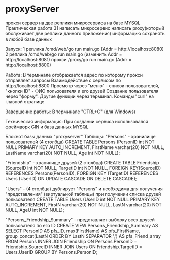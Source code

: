 # proxyServer
прокси сервер на две реплики микросервиса на базе MYSQL
Практическая работа 31
написать микросервис 
написать proxy(который обслуживает две реплики данного приложения)
информацию сохранять в любой базе данных

Запуск:
1 реплика /cmd/web/go run main.go (Addr = http://localhost:8080)
2 реплика /cmd/web/go run main.go (изменить Addr = http://localhost:8081)
прокси /proxy/go run main.go (Addr = http://localhost:8800)

Работа:
В терминале отображается адрес по которому прокси отправляет запросы
Взаимодействие с сервисом по http://localhost:8800
Просмотр через "меню" - список пользователей, "кнопки ID" - ФИО пользователя и его друзей
Создание пользователя через "форму". 
Другие функции через терминал. Команды "curl" на главной странице

Завершение работы:
В терминале "CTRL+C" (для Windows)

Техническая информация:
При создании сервиса использовался фреймворк GIN и база данных MYSQL

Блокнот базы данных "proxyserver"
Таблицы: 
"Persons" - хранилище пользователей (4 столбца)
CREATE TABLE Persons (PersonID int NOT NULL PRIMARY KEY AUTO_INCREMENT, FirstName varchar(20) NOT NULL, LastName varchar(20) NOT NULL, Age int NOT NULL);

"Friendship" - хранилище друзей (2 столбца)
CREATE TABLE Friendship  (SourceID int  NOT NULL, TargetID int NOT NULL, FOREIGN KEY(SourceID) REFERENCES Persons(PersonID), FOREIGN KEY (TargetID) REFERENCES Users (UserID) ON UPDATE CASCADE ON DELETE CASCADE);

"Users" - (4 столбца) дублирует "Persons" и необходима для получения "представления" (виртуальной таблицы) при получении списка друзей пользователя
CREATE TABLE Users (UserID int NOT NULL PRIMARY KEY AUTO_INCREMENT, FirstN varchar(20) NOT NULL, LastN varchar(20) NOT NULL, AgeU int NOT NULL);

"Persons_Friendship_Summary" - представляет выборку всех друзей пользователя по его ID
CREATE VIEW Persons_Friendship_Summary AS SELECT PersonID AS pfs_ID, max(FirstName) AS pfs_FirstName, group_concat(LastN ORDER BY LastN SEPARATOR ',') AS pfs_Friend_array FROM Persons INNER JOIN Friendship ON Persons.PersonID = Friendship.SourceID INNER JOIN Users ON Friendship.TargetID = Users.UserID GROUP BY Persons.PersonID;

